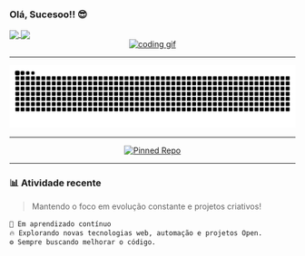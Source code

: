 ### Olá, Sucesoo!! 😎

<div> <a href="https://github.com/DevCadion"> <img height="180em" align="center" src="https://github-readme-stats.vercel.app/api?username=DevCadion&show_icons=true&theme=react&include_all_commits=true&count_private=true"/> <img height="180em" align="center" src="https://github-readme-stats.vercel.app/api/top-langs/?username=DevCadion&layout=compact&langs_count=7&theme=react" />

<br>

<div align="center">
  <img width="150" height="150" src="https://media1.tenor.com/images/68e8337fb4eb7e40645d832c64762a8b/tenor.gif?itemid=19443613" alt="coding gif" />
</div>

---

<div align="center">
  
  ![Snake animation](https://github.com/DevCadion/DevCadion/blob/output/github-contribution-grid-snake.svg)

</div>

---

<div align="center">

  [![Pinned Repo](https://github-readme-stats-git-masterrstaa-rickstaa.vercel.app/api/pin/?username=DevCadion&repo=DevCadion&theme=react&cache_seconds=86400)](https://github.com/DevCadion/DevCadion)

</div>

---
### 📊 Atividade recente
> Mantendo o foco em evolução constante e projetos criativos!  

```text
🌱 Em aprendizado contínuo
🔥 Explorando novas tecnologias web, automação e projetos Open.
⚙️ Sempre buscando melhorar o código.

